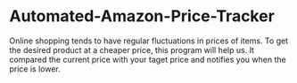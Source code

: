 # Automated-Amazon-Price-Tracker
Online shopping tends to have regular fluctuations in prices of items. To get the desired product at a cheaper price, this program will help us.
It compared the current price with your taget price and notifies you when the price is lower.
